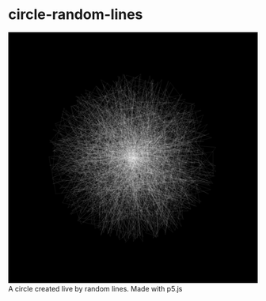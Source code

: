 # circle-random-lines
<img src="https://github.com/michaelkolesidis/circle-random-lines/blob/main/circle-random-lines-screenshot.png">
A circle created live by random lines. Made with p5.js
